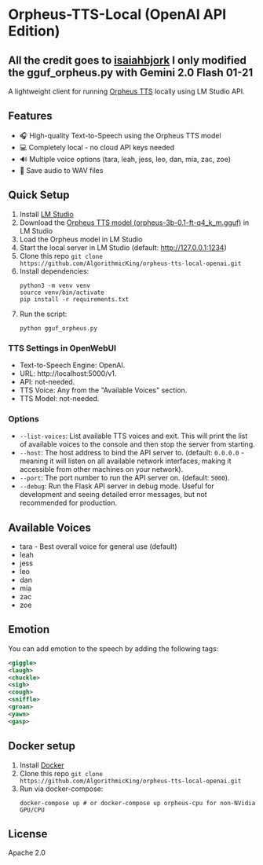 # Orpheus-TTS-Local (OpenAI API Edition)
## All the credit goes to [isaiahbjork](https://github.com/isaiahbjork/orpheus-tts-local) I only modified the gguf_orpheus.py with Gemini 2.0 Flash 01-21

A lightweight client for running [Orpheus TTS](https://huggingface.co/canopylabs/orpheus-3b-0.1-ft) locally using LM Studio API.

## Features

- 🎧 High-quality Text-to-Speech using the Orpheus TTS model
- 💻 Completely local - no cloud API keys needed
- 🔊 Multiple voice options (tara, leah, jess, leo, dan, mia, zac, zoe)
- 💾 Save audio to WAV files

## Quick Setup

1. Install [LM Studio](https://lmstudio.ai/) 
2. Download the [Orpheus TTS model (orpheus-3b-0.1-ft-q4_k_m.gguf)](https://huggingface.co/isaiahbjork/orpheus-3b-0.1-ft-Q4_K_M-GGUF) in LM Studio
3. Load the Orpheus model in LM Studio
4. Start the local server in LM Studio (default: http://127.0.0.1:1234)
5. Clone this repo ```git clone https://github.com/AlgorithmicKing/orpheus-tts-local-openai.git```
6. Install dependencies:
   ```
   python3 -m venv venv
   source venv/bin/activate
   pip install -r requirements.txt
   ```
7. Run the script:
   ```
   python gguf_orpheus.py
   ```

### TTS Settings in OpenWebUI

- Text-to-Speech Engine: OpenAI.
- URL: http://localhost:5000/v1.
- API: not-needed.
- TTS Voice: Any from the "Available Voices" section.
- TTS Model: not-needed.

### Options

- `--list-voices`: List available TTS voices and exit. This will print the list of available voices to the console and then stop the server from starting.
- `--host`: The host address to bind the API server to. (default: `0.0.0.0` - meaning it will listen on all available network interfaces, making it accessible from other machines on your network).
- `--port`:  The port number to run the API server on. (default: `5000`).
- `--debug`: Run the Flask API server in debug mode. Useful for development and seeing detailed error messages, but not recommended for production.

## Available Voices

- tara - Best overall voice for general use (default)
- leah
- jess
- leo
- dan
- mia
- zac
- zoe

## Emotion
You can add emotion to the speech by adding the following tags:
```xml
<giggle>
<laugh>
<chuckle>
<sigh>
<cough>
<sniffle>
<groan>
<yawn>
<gasp>
```

## Docker setup

1. Install [Docker](https://docs.docker.com/get-docker/)
2. Clone this repo ```git clone https://github.com/AlgorithmicKing/orpheus-tts-local-openai.git```
3. Run via docker-compose:
   ```
   docker-compose up # or docker-compose up orpheus-cpu for non-NVidia GPU/CPU
   ```

## License

Apache 2.0

